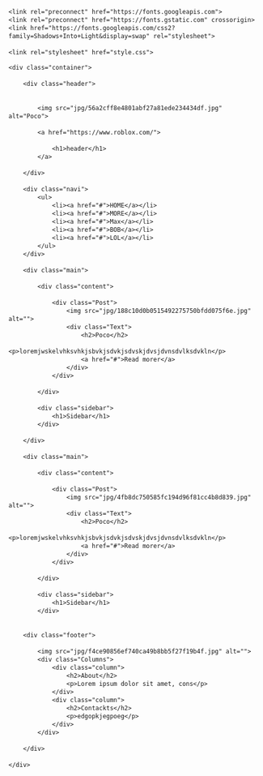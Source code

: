 <!DOCTYPE html>
<html lang="en">
<head>
    <meta charset="UTF-8">
    <meta http-equiv="X-UA-Compatible" content="IE=edge">
    <meta name="viewport" content="width=device-width, initial-scale=1.0">
    <title>Document</title>
    <link rel="icon" href="jpg/f4ce90856ef740ca49b8bb5f27f19b4f.jpg" >

    <link rel="preconnect" href="https://fonts.googleapis.com">
    <link rel="preconnect" href="https://fonts.gstatic.com" crossorigin>
    <link href="https://fonts.googleapis.com/css2?family=Shadows+Into+Light&display=swap" rel="stylesheet">

    <link rel="stylesheet" href="style.css">
</head>
<body>

    <div class="container">

        <div class="header">

            
            <img src="jpg/56a2cff8e4801abf27a81ede234434df.jpg" alt="Poco">
            
            <a href="https://www.roblox.com/">
            
                <h1>header</h1>
            </a>
        
        </div>

        <div class="navi">
            <ul>
                <li><a href="#">HOME</a></li>
                <li><a href="#">MORE</a></li>
                <li><a href="#">Max</a></li>
                <li><a href="#">BOB</a></li>
                <li><a href="#">LOL</a></li>
            </ul>
        </div>

        <div class="main">

            <div class="content">
                
                <div class="Post">
                    <img src="jpg/188c10d0b0515492275750bfdd075f6e.jpg" alt="">
                    <div class="Text">
                        <h2>Poco</h2>
                        <p>loremjwskelvhksvhkjsbvkjsdvkjsdvskjdvsjdvnsdvlksdvkln</p>
                        <a href="#">Read morer</a>
                    </div>
                </div>

            </div>
            
            <div class="sidebar">
                <h1>Sidebar</h1>
            </div>
        
        </div>

        <div class="main">

            <div class="content">
                
                <div class="Post">
                    <img src="jpg/4fb8dc750585fc194d96f81cc4b8d839.jpg" alt="">
                    <div class="Text">
                        <h2>Poco</h2>
                        <p>loremjwskelvhksvhkjsbvkjsdvkjsdvskjdvsjdvnsdvlksdvkln</p>
                        <a href="#">Read morer</a>
                    </div>
                </div>

            </div>
            
            <div class="sidebar">
                <h1>Sidebar</h1>
            </div>
        

        <div class="footer">
            
            <img src="jpg/f4ce90856ef740ca49b8bb5f27f19b4f.jpg" alt="">
            <div class="Columns">
                <div class="column">
                    <h2>About</h2>
                    <p>Lorem ipsum dolor sit amet, cons</p>
                </div>
                <div class="column">
                    <h2>Contackts</h2>
                    <p>edgopkjegpoeg</p>
                </div>
            </div>

        </div>

    </div>
    
</body>
</html>
